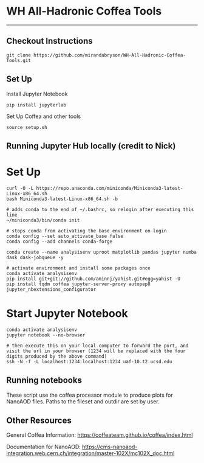 # WH All-Hadronic Coffea Tools
---
## Checkout Instructions 

    git clone https://github.com/mirandabryson/WH-All-Hadronic-Coffea-Tools.git
    
## Set Up

Install Jupyter Notebook
    
    pip install jupyterlab
    
Set Up Coffea and other tools    

    source setup.sh
    
## Running Jupyter Hub locally (credit to Nick)

# Set Up

    curl -O -L https://repo.anaconda.com/miniconda/Miniconda3-latest-Linux-x86_64.sh
    bash Miniconda3-latest-Linux-x86_64.sh -b 

    # adds conda to the end of ~/.bashrc, so relogin after executing this line
    ~/miniconda3/bin/conda init

    # stops conda from activating the base environment on login
    conda config --set auto_activate_base false
    conda config --add channels conda-forge

    conda create --name analysisenv uproot matplotlib pandas jupyter numba dask dask-jobqueue -y

    # activate environment and install some packages once
    conda activate analysisenv
    pip install git+git://github.com/aminnj/yahist.git#egg=yahist -U
    pip install tqdm coffea jupyter-server-proxy autopep8 jupyter_nbextensions_configurator
    

# Start Jupyter Notebook

    conda activate analysisenv 
    jupyter notebook --no-browser

    # then execute this on your local computer to forward the port, and visit the url in your browser (1234 will be replaced with the four digits produced by the above command)
    ssh -N -f -L localhost:1234:localhost:1234 uaf-10.t2.ucsd.edu


## Running notebooks

These script use the coffea processor module to produce plots for NanoAOD files. Paths to the fileset and outdir are set by user. 

## Other Resources

General Coffea Information: https://coffeateam.github.io/coffea/index.html

Documentation for NanoAOD: https://cms-nanoaod-integration.web.cern.ch/integration/master-102X/mc102X_doc.html

